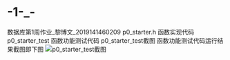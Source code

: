 # -1-_-
数据库第1周作业_黎博文_2019141460209
p0_starter.h 函数实现代码
p0_starter_test 函数功能测试代码
p0_starter_test截图  函数功能测试代码运行结果截图即下图
![p0_starter_test截图](https://user-images.githubusercontent.com/55120118/132130201-e6f72d40-aa9b-4492-bf8f-e8bbb8018539.png)

